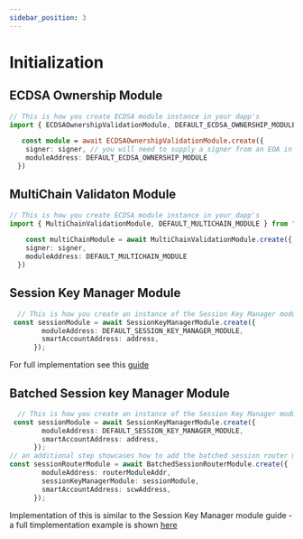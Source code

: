 ```yaml
---
sidebar_position: 3
---
```

# Initialization

## ECDSA Ownership Module

```typescript
// This is how you create ECDSA module instance in your dapp's
import { ECDSAOwnershipValidationModule, DEFAULT_ECDSA_OWNERSHIP_MODULE } from "@biconomy/modules";

   const module = await ECDSAOwnershipValidationModule.create({
    signer: signer, // you will need to supply a signer from an EOA in this step
    moduleAddress: DEFAULT_ECDSA_OWNERSHIP_MODULE
  })
```

## MultiChain Validaton Module 

```typescript
// This is how you create ECDSA module instance in your dapp's
import { MultiChainValidationModule, DEFAULT_MULTICHAIN_MODULE } from "@biconomy/modules";

    const multiChainModule = await MultiChainValidationModule.create({
    signer: signer,
    moduleAddress: DEFAULT_MULTICHAIN_MODULE
  })
```

## Session Key Manager Module

```typescript
  // This is how you create an instance of the Session Key Manager module 
 const sessionModule = await SessionKeyManagerModule.create({
        moduleAddress: DEFAULT_SESSION_KEY_MANAGER_MODULE,
        smartAccountAddress: address,
      });

```

For full implementation see this [guide](/docs/category/session-keys-tutorial/)

## Batched Session key Manager Module 

```typescript
  // This is how you create an instance of the Session Key Manager module even for the batched sessions
 const sessionModule = await SessionKeyManagerModule.create({
        moduleAddress: DEFAULT_SESSION_KEY_MANAGER_MODULE,
        smartAccountAddress: address,
      });
// an additional step showcases how to add the batched session router module
const sessionRouterModule = await BatchedSessionRouterModule.create({
        moduleAddress: routerModuleAddr,
        sessionKeyManagerModule: sessionModule,
        smartAccountAddress: scwAddress,
      });

```
Implementation of this is similar to the Session Key Manager module guide - a full timplementation example is shown [here](https://github.com/bcnmy/sdk-demo/blob/dev-v2/src/components/Modules/CreateBatchRouter.tsx)